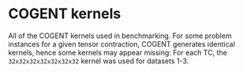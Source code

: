 # COGENT kernels

All of the COGENT kernels used in benchmarking. For some problem instances for a
given tensor contraction, COGENT generates identical kernels, hence some kernels
may appear missing: For each TC, the `32x32x32x32x32x32x32` kernel was used for
datasets 1-3.
